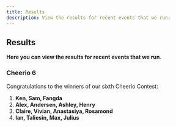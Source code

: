 ```yaml
---
title: Results
description: View the results for recent events that we run.
---
```


## Results

**Here you can view the results for recent events that we run**.

### Cheerio 6

Congratulations to the winners of our sixth Cheerio Contest:

1. **Ken, Sam, Fangda**
2. **Alex, Andersen, Ashley, Henry**
3. **Claire, Vivian, Anastasiya, Rosamond**
4. **Ian, Taliesin, Max, Julius**

